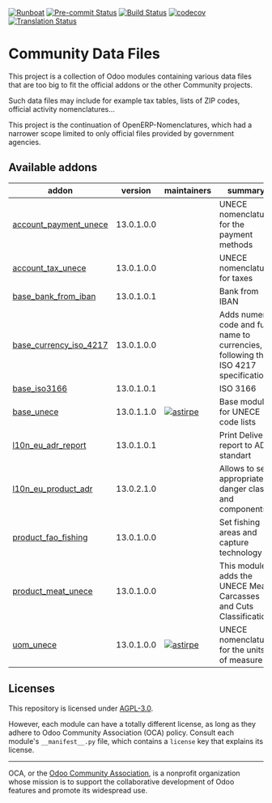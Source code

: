 
[![Runboat](https://img.shields.io/badge/runboat-Try%20me-875A7B.png)](https://runboat.odoo-community.org/builds?repo=OCA/community-data-files&target_branch=13.0)
[![Pre-commit Status](https://github.com/OCA/community-data-files/actions/workflows/pre-commit.yml/badge.svg?branch=13.0)](https://github.com/OCA/community-data-files/actions/workflows/pre-commit.yml?query=branch%3A13.0)
[![Build Status](https://github.com/OCA/community-data-files/actions/workflows/test.yml/badge.svg?branch=13.0)](https://github.com/OCA/community-data-files/actions/workflows/test.yml?query=branch%3A13.0)
[![codecov](https://codecov.io/gh/OCA/community-data-files/branch/13.0/graph/badge.svg)](https://codecov.io/gh/OCA/community-data-files)
[![Translation Status](https://translation.odoo-community.org/widgets/community-data-files-13-0/-/svg-badge.svg)](https://translation.odoo-community.org/engage/community-data-files-13-0/?utm_source=widget)

<!-- /!\ do not modify above this line -->

# Community Data Files

This project is a collection of Odoo modules containing various data files that are too big to fit the official addons or the other Community projects.

Such data files may include for example tax tables, lists of ZIP codes, official activity nomenclatures...

This project is the continuation of OpenERP-Nomenclatures, which had a narrower scope limited to only official files provided by government agencies.

<!-- /!\ do not modify below this line -->

<!-- prettier-ignore-start -->

[//]: # (addons)

Available addons
----------------
addon | version | maintainers | summary
--- | --- | --- | ---
[account_payment_unece](account_payment_unece/) | 13.0.1.0.0 |  | UNECE nomenclature for the payment methods
[account_tax_unece](account_tax_unece/) | 13.0.1.0.0 |  | UNECE nomenclature for taxes
[base_bank_from_iban](base_bank_from_iban/) | 13.0.1.0.1 |  | Bank from IBAN
[base_currency_iso_4217](base_currency_iso_4217/) | 13.0.1.0.0 |  | Adds numeric code and full name to currencies, following the ISO 4217 specification
[base_iso3166](base_iso3166/) | 13.0.1.0.1 |  | ISO 3166
[base_unece](base_unece/) | 13.0.1.1.0 | [![astirpe](https://github.com/astirpe.png?size=30px)](https://github.com/astirpe) | Base module for UNECE code lists
[l10n_eu_adr_report](l10n_eu_adr_report/) | 13.0.1.0.1 |  | Print Delivery report to ADR standart
[l10n_eu_product_adr](l10n_eu_product_adr/) | 13.0.2.1.0 |  | Allows to set appropriate danger class and components
[product_fao_fishing](product_fao_fishing/) | 13.0.1.0.0 |  | Set fishing areas and capture technology
[product_meat_unece](product_meat_unece/) | 13.0.1.0.0 |  | This module adds the UNECE Meat Carcasses and Cuts Classification.
[uom_unece](uom_unece/) | 13.0.1.0.0 | [![astirpe](https://github.com/astirpe.png?size=30px)](https://github.com/astirpe) | UNECE nomenclature for the units of measure

[//]: # (end addons)

<!-- prettier-ignore-end -->

## Licenses

This repository is licensed under [AGPL-3.0](LICENSE).

However, each module can have a totally different license, as long as they adhere to Odoo Community Association (OCA)
policy. Consult each module's `__manifest__.py` file, which contains a `license` key
that explains its license.

----
OCA, or the [Odoo Community Association](http://odoo-community.org/), is a nonprofit
organization whose mission is to support the collaborative development of Odoo features
and promote its widespread use.
